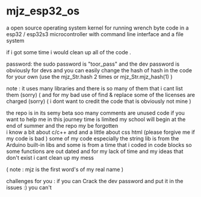 # mjz_esp32_os

 a open source operating system kernel for running wrench  byte code in a esp32 / esp32s3 microcontroller 
 with command line interface and a file system 



if i got some time i would  clean up all of the code .


password:
the sudo password  is "toor_pass"
 and the dev password  is obviously for devs and you can easily change the hash of hash in the code for your own  (use the  mjz_Str.hash 2 times or mjz_Str.mjz_hash(1)
 )






note  :
it uses many libraries  and there is so many of them that i cant list them (sorry)
( and for my bad use of find & replace some of the licenses are charged (sorry)
( i dont want to credit the code that is obviously  not mine )

the repo is in its semy beta soo many comments  are unused code 
if you want to help me in this journey  time is limited  my school  will begin at the end of summer  and the repo  my be forgotten  
i know  a  bit about c/c++ and and a little  about css html  (please forgive me if my code is bad )
some of my code especially the string lib is from the Arduino built-in libs and some is from a time that i coded in code blocks  so some functions  are out dated and for my lack of time  and my ideas that don't exist i cant clean up my mess  

( note : mjz is the first word's of my  real name )








challenges for you  : 
if you can Crack  the dev password and put it in the issues  :) you can't 

